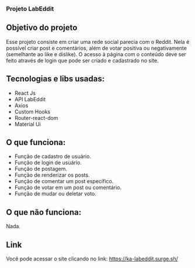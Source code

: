 ### Projeto LabEddit

## Objetivo do projeto

Esse projeto consiste em criar uma rede social parecia com o Reddit. Nela é possível criar post e comentários, além de votar positiva ou negativamente (semelhante ao like e dislike). O acesso à página com o conteúdo deve ser feito através de login que pode ser criado e cadastrado no site.

## Tecnologias e libs usadas:

- React Js
- API LabEddit
- Axios
- Custom Hooks
- Router-react-dom
- Material Ui

## O que funciona:

- Função de cadastro de usuário.
- Função de login de usuário.
- Função de postagem.
- Função de renderizar os posts.
- Função de comentar um post específico.
- Função de votar em um post ou comentário.
- Função de mudar ou deletar voto.

## O que não funciona:

Nada.

## Link

Você pode acessar o site clicando no link: https://ka-labeddit.surge.sh/